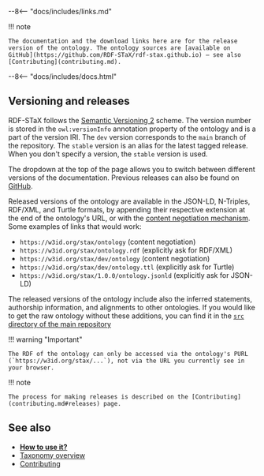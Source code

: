 --8<-- "docs/includes/links.md"

!!! note

    The documentation and the download links here are for the release version of the ontology. The ontology sources are [available on GitHub](https://github.com/RDF-STaX/rdf-stax.github.io) – see also [Contributing](contributing.md).

--8<-- "docs/includes/docs.html"

## Versioning and releases

RDF-STaX follows the [Semantic Versioning 2](https://semver.org/) scheme. The version number is stored in the `owl:versionInfo` annotation property of the ontology and is a part of the version IRI. The `dev` version corresponds to the `main` branch of the repository. The `stable` version is an alias for the latest tagged release. When you don't specify a version, the `stable` version is used.

The dropdown at the top of the page allows you to switch between different versions of the documentation. Previous releases can also be found on [GitHub](https://github.com/RDF-STaX/rdf-stax.github.io/releases).

Released versions of the ontology are available in the JSON-LD, N-Triples, RDF/XML, and Turtle formats, by appending their respective extension at the end of the ontology's URL, or with the [content negotiation mechanism](https://developer.mozilla.org/en-US/docs/Web/HTTP/Content_negotiation). Some examples of links that would work:

- `https://w3id.org/stax/ontology` (content negotiation)
- `https://w3id.org/stax/ontology.rdf` (explicitly ask for RDF/XML)
- `https://w3id.org/stax/dev/ontology` (content negotiation)
- `https://w3id.org/stax/dev/ontology.ttl` (explicitly ask for Turtle)
- `https://w3id.org/stax/1.0.0/ontology.jsonld` (explicitly ask for JSON-LD)

The released versions of the ontology include also the inferred statements, authorship information, and alignments to other ontologies. If you would like to get the raw ontology without these additions, you can find it in the [`src` directory of the main repository](https://github.com/RDF-STaX/rdf-stax.github.io/tree/main/src/stax.ttl)

!!! warning "Important"

    The RDF of the ontology can only be accessed via the ontology's PURL (`https://w3id.org/stax/...`), not via the URL you currently see in your browser.

!!! note
    
    The process for making releases is described on the [Contributing](contributing.md#releases) page.

## See also

- **[How to use it?](use-it.md)**
- [Taxonomy overview](taxonomy.md)
- [Contributing](contributing.md)
